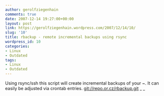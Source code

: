 ```yaml
---
author: gerolfziegenhain
comments: true
date: 2007-12-14 19:27:00+00:00
layout: post
link: https://gerolfziegenhain.wordpress.com/2007/12/14/10/
slug: '10'
title: rbackup - remote incremental backups using rsync
wordpress_id: 10
categories:
- Linux
- Outdated
tags:
- Linux
- Outdated
---
```


Using rsync/ssh this script will create incremental backups of your ~. It can easily be adjusted via crontab entries.
[git://repo.or.cz/rbackup.git](//repo.or.cz/rbackup.git)
_
_

